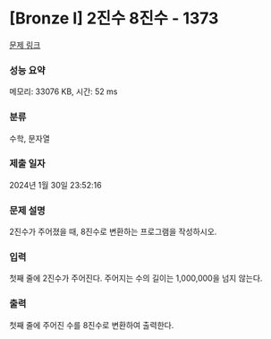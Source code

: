 # [Bronze I] 2진수 8진수 - 1373 

[문제 링크](https://www.acmicpc.net/problem/1373) 

### 성능 요약

메모리: 33076 KB, 시간: 52 ms

### 분류

수학, 문자열

### 제출 일자

2024년 1월 30일 23:52:16

### 문제 설명

<p style="user-select: auto !important;">2진수가 주어졌을 때, 8진수로 변환하는 프로그램을 작성하시오.</p>

### 입력 

 <p style="user-select: auto !important;">첫째 줄에 2진수가 주어진다. 주어지는 수의 길이는 1,000,000을 넘지 않는다.</p>

### 출력 

 <p style="user-select: auto !important;">첫째 줄에 주어진 수를 8진수로 변환하여 출력한다.</p>

